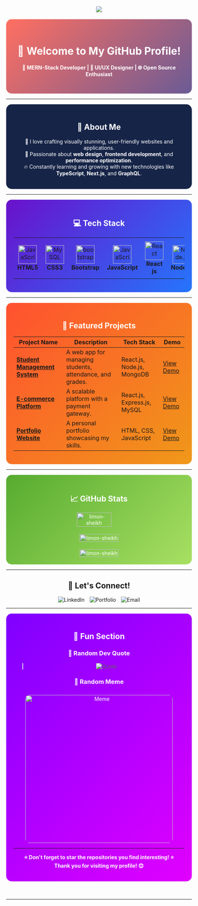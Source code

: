 


<h1 align="center">
    <img src="https://readme-typing-svg.herokuapp.com/?font=Righteous&size=35&center=true&vCenter=true&width=500&height=70&duration=4000&lines=Hi+There!+👋;+I'm+Limon+sheikh!;" />
</h1>

<div align="center" style="background: linear-gradient(135deg, #ff6f61, #6b5b95); padding: 30px; border-radius: 15px; color: #fff;">

  

# 🌟 **Welcome to My GitHub Profile!**  
**🚀 MERN-Stack Developer | 🎨 UI/UX Designer | 🌐 Open Source Enthusiast**  

</div>

---

<div align="center" style="background-color:#162447; padding:20px; border-radius:15px; color:white;">

## 🚀 **About Me**  

🌟 I love crafting visually stunning, user-friendly websites and applications.  
🎨 Passionate about **web design**, **frontend development**, and **performance optimization**.  
🔥 Constantly learning and growing with new technologies like **TypeScript**, **Next.js**, and **GraphQL**.  

</div>

---

<div align="center" style="background: linear-gradient(135deg, #6a11cb, #2575fc); padding:20px; border-radius:15px; color:white;">

## 💻 **Tech Stack**  

<table style="border-collapse: collapse;">
    <tr>
        <td align="center" width="100px" style="padding:10px; transition: transform 0.3s;">
            <img src="https://cdn.jsdelivr.net/gh/devicons/devicon@latest/icons/html5/html5-original.svg" width="50" height="50" alt="JavaScript"/><br/>
            <b>HTML5</b>
        </td>
        <td align="center" width="100px" style="padding:10px; transition: transform 0.3s;">
            <img src="https://cdn.jsdelivr.net/gh/devicons/devicon@latest/icons/css3/css3-original.svg" width="50" height="50" alt="MySQL"/><br/>
            <b>CSS3</b>
        </td>
        <td align="center" width="100px" style="padding:10px; transition: transform 0.3s;">
            <img src="https://cdn.jsdelivr.net/gh/devicons/devicon@latest/icons/bootstrap/bootstrap-original.svg" width="50" height="50" alt="bootstrap"/>
            <b>Bootstrap</b>
        </td>
        <td align="center" width="100px" style="padding:10px; transition: transform 0.3s;">
            <img src="https://cdn.jsdelivr.net/gh/devicons/devicon/icons/javascript/javascript-original.svg" width="50" height="50" alt="JavaScript"/><br/>
            <b>JavaScript</b>
        </td>
        <td align="center" width="100px" style="padding:10px; transition: transform 0.3s;">
            <img src="https://cdn.jsdelivr.net/gh/devicons/devicon/icons/react/react-original.svg" width="50" height="50" alt="React"/><br/>
            <b>React js</b>
        </td>
        <td align="center" width="100px" style="padding:10px; transition: transform 0.3s;">
            <img src="https://cdn.jsdelivr.net/gh/devicons/devicon/icons/nodejs/nodejs-original.svg" width="50" height="50" alt="Node.js"/><br/>
            <b>Node.js</b>
        </td>
        <td align="center" width="100px" style="padding:10px; transition: transform 0.3s;">
            <img src="https://cdn.jsdelivr.net/gh/devicons/devicon@latest/icons/tailwindcss/tailwindcss-original.svg" width="50" height="50" alt="Tailwind CSS"/><br/>
            <b>Tailwind CSS</b>
        </td>
        <td align="center" width="100px" style="padding:10px; transition: transform 0.3s;">
            <img src="https://cdn.jsdelivr.net/gh/devicons/devicon/icons/git/git-original.svg" width="50" height="50" alt="Git"/><br/>
            <b>Git</b>
        </td>
    </tr>
</table>  
</div>

---

<div align="center" style="background: linear-gradient(135deg, #ff512f, #f09819); padding:20px; border-radius:15px; color:white;">

## 🌟 **Featured Projects**  

| Project Name  | Description  | Tech Stack  | Demo  |
|---|---|---|---|
| [**Student Management System**](https://github.com/username/student-management) | A web app for managing students, attendance, and grades. | React.js, Node.js, MongoDB | [View Demo](https://github.com/username/student-management) |
| [**E-commerce Platform**](https://github.com/username/ecommerce-platform) | A scalable platform with a payment gateway. | React.js, Express.js, MySQL | [View Demo](https://github.com/username/ecommerce-platform) |
| [**Portfolio Website**](https://github.com/username/portfolio-website) | A personal portfolio showcasing my skills. | HTML, CSS, JavaScript | [View Demo](https://github.com/username/portfolio-website) |

</div>

---

<div align="center" style="background: linear-gradient(135deg, #56ab2f, #a8e063); padding:20px; border-radius:15px; color:white;">

## 📈 **GitHub Stats**  

<div style="display: flex; justify-content: center; flex-wrap: wrap; gap:20px;">
    <img align="left" src="https://github-readme-stats.vercel.app/api/top-langs?username=limon-sheikh&show_icons=true&locale=en&layout=compact" alt="limon-sheikh" width="45%" />&nbsp;
    <img align="center" src="https://github-readme-stats.vercel.app/api?username=limon-sheikh&show_icons=true&locale=en" alt="limon-sheikh"  width="48%" />
    <img align="center" src="https://github-readme-streak-stats.herokuapp.com/?user=limon-sheikh&" alt="limon-sheikh"  width="48%"/>
</div>

</div>

---

<div align="center"  padding:20px; border-radius:15px;">

## 🎉 **Let's Connect!**  

<a href="https://linkedin.com/in/your-profile" style="text-decoration:none; margin:5px;">
    <img src="https://img.shields.io/badge/-LinkedIn-0077B5?logo=linkedin&logoColor=white&style=for-the-badge" alt="LinkedIn"/>
</a>
<a href="https://your-portfolio-link.com" style="text-decoration:none; margin:5px;">
    <img src="https://img.shields.io/badge/-Portfolio-FF5722?logo=Google%20Chrome&logoColor=white&style=for-the-badge" alt="Portfolio"/>
</a>
<a href="mailto:your-email@example.com" style="text-decoration:none; margin:5px;">
    <img src="https://img.shields.io/badge/-Email-D14836?logo=gmail&logoColor=white&style=for-the-badge" alt="Email"/>
</a>

</div>

---

<div align="center" style="background: linear-gradient(135deg, #7f00ff, #e100ff); padding:20px; border-radius:15px; color:white;">

## 🎨 **Fun Section**  

### 🌈 **Random Dev Quote**  
> ![Quote](https://quotes-github-readme.vercel.app/api?type=horizontal&theme=dark)  

### 🎉 **Random Meme**  
<img src="https://random-memer.herokuapp.com/" alt="Meme" width="400px" style="border-radius:10px; margin-top:10px;"/>  

---

**⭐ Don't forget to star the repositories you find interesting! ⭐**  
**Thank you for visiting my profile! 😊**

</div>
<br/><br/>
<hr/>
<br/>
<br/>

